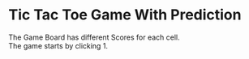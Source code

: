# Tic Tac Toe Game With Prediction

The Game Board has different Scores for each cell. <br>
The game starts by clicking 1.
